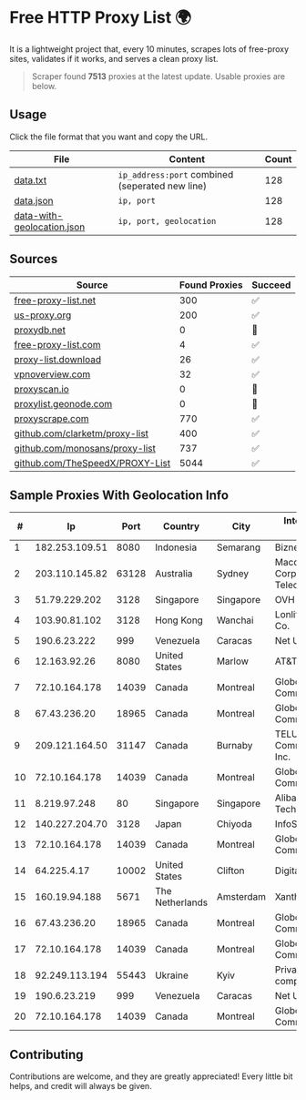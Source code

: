 
# Free HTTP Proxy List 🌍

It is a lightweight project that, every 10 minutes, scrapes lots of free-proxy sites, validates if it works, and serves a clean proxy list.


> Scraper found **7513** proxies at the latest update. Usable proxies are below.

## Usage

Click the file format that you want and copy the URL.


|File|Content|Count|
|----|-------|-----|
|[data.txt](https://raw.githubusercontent.com/themiralay/Proxy-List-World/master/data.txt)|`ip_address:port` combined (seperated new line)|128|
|[data.json](https://raw.githubusercontent.com/themiralay/Proxy-List-World/master/data.json)|`ip, port`|128|
|[data-with-geolocation.json](https://raw.githubusercontent.com/themiralay/Proxy-List-World/master/data-with-geolocation.json)|`ip, port, geolocation`|128|

## Sources

|Source|Found Proxies|Succeed|
|------|-------------|-------|
|[free-proxy-list.net](https://free-proxy-list.net)|300|✅|
|[us-proxy.org](https://www.us-proxy.org)|200|✅|
|[proxydb.net](http://proxydb.net)|0|🚫|
|[free-proxy-list.com](https://free-proxy-list.com/?page=&port=&type%5B%5D=http&type%5B%5D=https&up_time=0&search=Search)|4|✅|
|[proxy-list.download](https://www.proxy-list.download/HTTP)|26|✅|
|[vpnoverview.com](https://vpnoverview.com/privacy/anonymous-browsing/free-proxy-servers)|32|✅|
|[proxyscan.io](https://www.proxyscan.io)|0|🚫|
|[proxylist.geonode.com](https://proxylist.geonode.com/api/proxy-list?limit=300&page=1&sort_by=lastChecked&sort_type=desc&protocols=http,https)|0|🚫|
|[proxyscrape.com](https://api.proxyscrape.com/v2/?request=displayproxies&protocol=http&timeout=10000&country=all&ssl=all&anonymity=all)|770|✅|
|[github.com/clarketm/proxy-list](https://raw.githubusercontent.com/clarketm/proxy-list/master/proxy-list-raw.txt)|400|✅|
|[github.com/monosans/proxy-list](https://raw.githubusercontent.com/monosans/proxy-list/main/proxies/http.txt)|737|✅|
|[github.com/TheSpeedX/PROXY-List](https://raw.githubusercontent.com/TheSpeedX/PROXY-List/master/http.txt)|5044|✅|


## Sample Proxies With Geolocation Info

|#|Ip|Port|Country|City|Internet Service Provider|
|-|--|----|-------|----|-------------------------|
|1|182.253.109.51|8080|Indonesia|Semarang|Biznet Metronet|
|2|203.110.145.82|63128|Australia|Sydney|Macquarie Corporate Telecommunications|
|3|51.79.229.202|3128|Singapore|Singapore|OVH Hosting|
|4|103.90.81.102|3128|Hong Kong|Wanchai|Lonlife Technology Co.|
|5|190.6.23.222|999|Venezuela|Caracas|Net Uno|
|6|12.163.92.26|8080|United States|Marlow|AT&T Services, Inc.|
|7|72.10.164.178|14039|Canada|Montreal|GloboTech Communications|
|8|67.43.236.20|18965|Canada|Montreal|GloboTech Communications|
|9|209.121.164.50|31147|Canada|Burnaby|TELUS Communications Inc.|
|10|72.10.164.178|14039|Canada|Montreal|GloboTech Communications|
|11|8.219.97.248|80|Singapore|Singapore|Alibaba (US) Technology Co., Ltd.|
|12|140.227.204.70|3128|Japan|Chiyoda|InfoSphere|
|13|72.10.164.178|14039|Canada|Montreal|GloboTech Communications|
|14|64.225.4.17|10002|United States|Clifton|DigitalOcean, LLC|
|15|160.19.94.188|5671|The Netherlands|Amsterdam|Xantho UAB|
|16|67.43.236.20|18965|Canada|Montreal|GloboTech Communications|
|17|72.10.164.178|14039|Canada|Montreal|GloboTech Communications|
|18|92.249.113.194|55443|Ukraine|Kyiv|Private "Stock company "Sater"|
|19|190.6.23.219|999|Venezuela|Caracas|Net Uno|
|20|72.10.164.178|14039|Canada|Montreal|GloboTech Communications|



## Contributing

Contributions are welcome, and they are greatly appreciated! Every
little bit helps, and credit will always be given.

